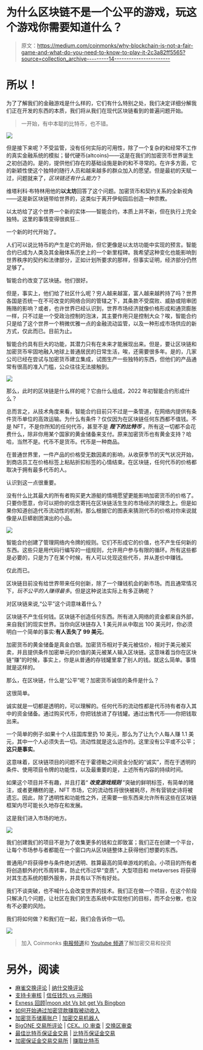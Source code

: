 # 为什么区块链不是一个公平的游戏，玩这个游戏你需要知道什么？

> 原文：<https://medium.com/coinmonks/why-blockchain-is-not-a-fair-game-and-what-do-you-need-to-know-to-play-it-2c3a82ff5565?source=collection_archive---------14----------------------->

# 所以！

为了了解我们的金融游戏是什么样的，它们有什么特别之处，我们决定详细分解我们正在开发的东西的本质，我们将从我们在现代区块链看到的普遍问题开始。

> 一开始，有中本聪的比特币，也不错。

![](img/11d0a5dfaf680de04de464d0e672aacc.png)

但是接下来呢？不受监管，没有任何实际的可用性，除了一个复杂的和经常不工作的真实金融系统的模拟；替代硬币(altcoins)——这是在我们的加密货币世界诞生之初创造的。是的，提供他们存在的基础设施是新的和不寻常的。在许多方面，它的新颖性使这个独特的随行人员和越来越多的群众加入的愿望。但是最初的天赋一过，问题就来了，*区块链还有什么能力*？

维塔利科·布特林用他的**以太坊**回答了这个问题。加密货币和契约关系的全新视角——这是新区块链带给世界的，这类似于离开伊甸园后创造一种宗教。

以太坊给了这个世界一个新的实体——智能合约，本质上并不新，但在执行上完全独特。这里的事情变得很疯狂…

一个新的时代开始了。

人们可以说比特币的产生是它的开始，但它更像是以太坊功能中实现的预言。智能合约已成为人类及其金融体系历史上的一个新里程碑。我希望这种变化也能影响到世界秩序的契约和法律部分，正如计划所要求的那样，但事实证明，经济部分仍然足够了。

智能合约改变了区块链。他们很好。

但是，事实上，他们给了社区什么呢？穷人越来越富，富人越来越矜持了吗？世界各国是否统一在不可改变的网络合同的管辖之下，其条款不受腐败、威胁或陪审团贿赂的影响？或者，也许世界已经认识到，世界市场经济就像价格形成和通货膨胀一样，只不过是一个受政治控制的泡沫，其主要作用只是控制大众？唉，智能合约只是给了这个世界一个稍微优雅一点的金融流动监管，以及一种形成市场供应的新方式，仅此而已。目前为止。

智能合约具有巨大的功能，其潜力只有在未来才能展现出来。但是，要让区块链和加密货币牢固地融入地球上普通居民的日常生活，唉，还需要很多年。是的，几家公司已经在尝试与加密货币建立集成，试图生产一些独特的东西，但他们的产品通常有很高的准入门槛，公众往往无法接触到。

![](img/06e6f30de001e212f870c58200dcc8ce.png)

那么，此时的区块链是什么样的呢？它由什么组成，2022 年初智能合约形成什么？

总而言之，从技术角度来看，智能合约目前只不过是一条管道，在网络内提供有条件货币单位的高效运输。为什么有条件？仅仅因为在区块链任何东西都不值钱。不是 NFT，不是你所知的任何代币，甚至不是 ***陛下的比特币*** 。所有这一切都不会花费什么，除非你用某个国家的黄金储备来支付。原来加密货币也有黄金支持？哈哈，当然不是。代币不是货币。代币是一种商品。

在普通世界里，一件产品的价格受无数因素的影响，从收获季节的天气状况开始，到商店员工在价格标签上粘贴折扣标签的心情结束。在区块链，任何代币的价格都取决于拥有最多代币的人。

认识到这一点很重要。

没有什么比其最大的所有者购买更大游艇的情境愿望更能影响加密货币的价格了。只要你愿意，你可以把你的信念寄托在区块链活生生的市场经济的理念上。但是如果你知道创造代币流动性的机制，那么根据它的图表来猜测代币的价格对你来说就像是从巨蟒剧团演出的小品。

![](img/5e887c0f984902cdb67351537c096d9f.png)

智能合约创建了管理网络内令牌的规则。它们不形成它的价值，也不产生任何新的东西。这些只是用代码行编写的一组规则，允许用户参与有限的循环。所有这些都是必要的，只是为了在某个时候，有人可以兑现这些代币，并从差价中赚钱。

仅此而已。

区块链目前没有给世界带来任何创新，除了一个赚钱机会的新市场。而且通常情况下，*玩不公平的人赚得最多*。但是这种说法实际上有多正确呢？

对区块链来说,“公平”这个词意味着什么？

区块链不产生任何钱。区块链不创造任何东西。所有进入网络的资金都来自外部，来自我们的现实世界。当你向区块链存入 1 美元并从中取出 100 美元时，你必须明白一个简单的事实:**有人丢失了 99 美元**。

加密货币的黄金储备是真金白银。加密货币相对于美元被估价，相对于美元被买卖，并且提供条件加密单元的价值的美元被某人输入区块链。这意味着当你在区块链“赚”的时候，事实上，你是从普通的存钱罐里拿了别人的钱。就这么简单。事情就是这样的。

那么，在区块链，什么是“公平”呢？加密货币诚信的条件是什么？

这很简单。

诚实就是一切都是透明的，可以理解的。任何代币的流动性都是代币持有者存入其中的资金储备。通过购买代币，你把钱放进了存钱罐。通过出售代币——你把钱取出来。

一个简单的例子:如果十个人往国库里扔 10 美元，那么为了让九个人每人赚 1.1 美元，其中一个人必须失去一切。流动性就是这么运作的。这里没有公平或不公平；**这只是事实**。

这意味着，区块链项目的问题不在于霍德勒之间资金分配的“诚实”，而在于透明的条件、使用项目令牌的功能性，以及最重要的是，上述所有内容的持续时间。

如果这个项目并不有趣，并且打着“ ***改变游戏规则*** ”突破的鲜明标签，有简单的赌注，或者更糟糕的是，NFT 市场，它的流动性将很快被耗尽，所有营销史诗将被遗忘。因此，除了透明性和功能性之外，还需要一些东西来允许所有这些在区块链框架内尽可能长久地存在和发展。

这是我们进入市场的地方。

![](img/42eece36f53dec0343ab6a742370a89e.png)

我们创建我们的项目不是为了收集更多的钱和立即致富；我们正在创建一个平台，让每个市场参与者都能在一个窗口内从区块链整体上获得他们想要的东西。

普通用户将获得参与条件绝对透明、胜算最高的简单游戏的机会。小项目的所有者将创造额外的代币周转率，防止代币过早“变质”。大型项目和 metaverses 将获得对其生态系统的额外服务，并具有以下所有好处。

我们不谈突破，也不喊什么会改变世界的技术。我们正在做一个项目，在这个阶段只解决几个问题，让社区在我们的生态系统中实现他们的目标，而不会分散，也没有不必要的风险。

我们将如何做？和我们在一起，我们会告诉你一切。

![](img/bc21edc0b759f2573f80abd3ee10c648.png)

> 加入 Coinmonks [电报频道](https://t.me/coincodecap)和 [Youtube 频道](https://www.youtube.com/c/coinmonks/videos)了解加密交易和投资

# 另外，阅读

*   [麻雀交换评论](https://coincodecap.com/sparrow-exchange-review) | [纳什交换评论](https://coincodecap.com/nash-exchange-review)
*   [支持卡审核](https://coincodecap.com/uphold-card-review) | [信任钱包 vs 元掩码](https://coincodecap.com/trust-wallet-vs-metamask)
*   [Exness 回顾](https://coincodecap.com/exness-review)|[moon xbt Vs bit get Vs Bingbon](https://coincodecap.com/bingbon-vs-bitget-vs-moonxbt)
*   [如何开始通过加密贷款赚取被动收入](https://coincodecap.com/passive-income-crypto-lending)
*   [加密货币储蓄账户](/coinmonks/cryptocurrency-savings-accounts-be3bc0feffbf) | [加密交易机器人](https://coincodecap.com/best-crypto-trading-bots)
*   [BigONE 交易所评论](/coinmonks/bigone-exchange-review-64705d85a1d4) | [CEX。IO 审查](https://coincodecap.com/cex-io-review) | [交换区审查](/coinmonks/swapzone-review-crypto-exchange-data-aggregator-e0ad78e55ed7)
*   [最佳比特币保证金交易](/coinmonks/bitcoin-margin-trading-exchange-bcbfcbf7b8e3) | [比特币保证金交易](https://coincodecap.com/bityard-margin-trading)
*   [加密保证金交易交易所](/coinmonks/crypto-margin-trading-exchanges-428b1f7ad108) | [赚取比特币](/coinmonks/earn-bitcoin-6e8bd3c592d9)